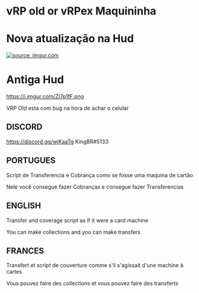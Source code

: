 # vRP old or vRPex  Maquininha

# Nova atualização na Hud
<a href="https://imgur.com/gou8HUP"><img src="https://i.imgur.com/gou8HUP.png" title="source: imgur.com" /></a>

# Antiga Hud
https://i.imgur.com/ZI7p1fF.png


VRP Old esta com bug na hora de achar o celular


## DISCORD

https://discord.gg/wjKaaTg
KingBR#5133


## PORTUGUES
Script de Transferencia e Cobrança como se fosse uma maquina de cartão

Nele você consegue fazer Cobranças e consegue fazer Transferencias


## ENGLISH
Transfer and coverage script as if it were a card machine

You can make collections and you can make transfers


## FRANCES
Transfert et script de couverture comme s'il s'agissait d'une machine à cartes

Vous pouvez faire des collections et vous pouvez faire des transferts

